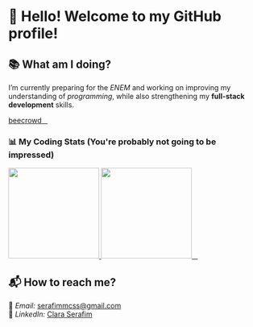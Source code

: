 # 🦇 Hello! Welcome to my GitHub profile!

## 📚 What am I doing?
I’m currently preparing for the *ENEM* and working on improving my understanding of *programming*, while also strengthening my **full-stack development** skills.

<a href="https://judge.beecrowd.com/pt/profile/1061891"> beecrowd
  </a>
<h3>📊 My Coding Stats (You're probably not going to be impressed)</h3>
  <a href="https://github.com/Clara-Serafim">
    <img height="180" src="https://github-readme-stats.vercel.app/api/?username=Clara-Serafim&show_icons=true&theme=date_night&include_all_commits=true&count_private=true"/>
  </a>
 <a href="https://github.com/Clara-Serafim">
    <img height="180" src="https://github-readme-stats.vercel.app/api/top-langs/?username=Clara-Serafim&layout=compact&langs_count=16&theme=date_night"/>
  </a>

## 📬 How to reach me?
📧 *Email:* [serafimmcss@gmail.com](mailto:serafimmcss@gmail.com)  
💼 *LinkedIn:* [Clara Serafim](https://www.linkedin.com/in/clara-serafim-b57282356/)
